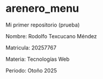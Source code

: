 # arenero_menu
Mi primer repositorio (prueba)

Nombre: Rodolfo Texcucano Méndez

Matricula: 20257767

Materia: Tecnologías Web

Periodo: Otoño 2025
